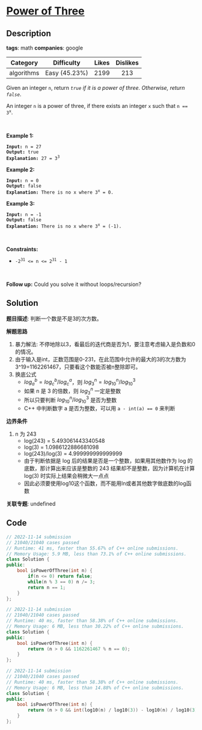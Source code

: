 # [Power of Three](https://leetcode.com/problems/power-of-three/description/)

## Description

**tags**: math
**companies**: google

|  Category  |  Difficulty   | Likes | Dislikes |
| :--------: | :-----------: | :---: | :------: |
| algorithms | Easy (45.23%) | 2199  |   213    |

<p>Given an integer <code>n</code>, return <em><code>true</code> if it is a power of three. Otherwise, return <code>false</code></em>.</p>

<p>An integer <code>n</code> is a power of three, if there exists an integer <code>x</code> such that <code>n == 3<sup>x</sup></code>.</p>

<p>&nbsp;</p>
<p><strong class="example">Example 1:</strong></p>

<pre><code><strong>Input:</strong> n = 27
<strong>Output:</strong> true
<strong>Explanation:</strong> 27 = 3<sup>3</sup></code></pre>

<p><strong class="example">Example 2:</strong></p>

<pre><code><strong>Input:</strong> n = 0
<strong>Output:</strong> false
<strong>Explanation:</strong> There is no x where 3<sup>x</sup> = 0.</code></pre>

<p><strong class="example">Example 3:</strong></p>

<pre><code><strong>Input:</strong> n = -1
<strong>Output:</strong> false
<strong>Explanation:</strong> There is no x where 3<sup>x</sup> = (-1).</code></pre>

<p>&nbsp;</p>
<p><strong>Constraints:</strong></p>

<ul>
  <li><code>-2<sup>31</sup> &lt;= n &lt;= 2<sup>31</sup> - 1</code></li>
</ul>

<p>&nbsp;</p>
<strong>Follow up:</strong> Could you solve it without loops/recursion?

## Solution

**题目描述**: 判断一个数是不是3的次方数。

**解题思路**

1. 暴力解法: 不停地除以3，看最后的迭代商是否为1，要注意考虑输入是负数和0的情况。
2. 由于输入是int，正数范围是0-231，在此范围中允许的最大的3的次方数为3^19=1162261467，只要看这个数能否被n整除即可。
3. 换底公式
   - $log_{a}^{b} = log_{c}^{b} / log_{c}^{a}$，则 $log_{3}^{n} = log_{10}^{n} / log_{10}^{3}$
   - 如果 n 是 3 的倍数，则 $log_{3}^{n}$ 一定是整数
   - 所以只要判断 $log_{10}^{n} / log_{10}^{3}$ 是否为整数
   - C++ 中判断数字 a 是否为整数，可以用 `a - int(a) == 0` 来判断

**边界条件**

1. n 为 243
   - log(243) = 5.493061443340548
   - log(3) = 1.0986122886681098
   - log(243)/log(3) = 4.999999999999999
   - 由于判断依据是 log 后的结果是否是一个整数，如果用其他数作为 log 的底数，那计算出来应该是整数的 243 结果却不是整数，因为计算机在计算 log(3) 时实际上结果会稍微大一点点
   - 因此必须要使用log10这个函数，而不能用ln或者其他数字做底数的log函数

**关联专题**: undefined

## Code

```cpp
// 2022-11-14 submission
// 21040/21040 cases passed
// Runtime: 41 ms, faster than 55.67% of C++ online submissions.
// Memory Usage: 5.9 MB, less than 73.1% of C++ online submissions.
class Solution {
public:
    bool isPowerOfThree(int n) {
        if(n <= 0) return false;
        while(n % 3 == 0) n /= 3;
        return n == 1;
    }
};
```

```cpp
// 2022-11-14 submission
// 21040/21040 cases passed
// Runtime: 40 ms, faster than 58.38% of C++ online submissions.
// Memory Usage: 6 MB, less than 30.22% of C++ online submissions.
class Solution {
public:
    bool isPowerOfThree(int n) {
        return (n > 0 && 1162261467 % n == 0);
    }
};
```

```cpp
// 2022-11-14 submission
// 21040/21040 cases passed
// Runtime: 40 ms, faster than 58.38% of C++ online submissions.
// Memory Usage: 6 MB, less than 14.88% of C++ online submissions.
class Solution {
public:
    bool isPowerOfThree(int n) {
        return (n > 0 && int(log10(n) / log10(3)) - log10(n) / log10(3) == 0);
    }
};
```
